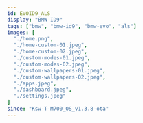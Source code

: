 ```yaml
---
id: EVOID9_ALS
display: "BMW ID9"
tags: ["bmw", "bmw-id9", "bmw-evo", "als"]
images: [
  "./home.png",
  "./home-custom-01.jpeg",
  "./home-custom-02.jpeg",
  "./custom-modes-01.jpeg",
  "./custom-modes-02.jpeg",
  "./custom-wallpapers-01.jpeg",
  "./custom-wallpapers-02.jpeg",
  "./apps.jpeg",
  "./dashboard.jpeg",
  "./settings.jpeg"
]
since: "Ksw-T-M700_OS_v1.3.8-ota"
---
```

